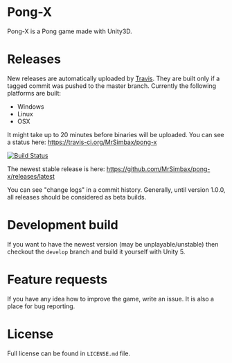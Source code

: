 # Pong-X #

Pong-X is a Pong game made with Unity3D.

# Releases #

New releases are automatically uploaded by [Travis](http://travis-ci.com). They are built only if a tagged commit was pushed to the master branch. Currently the following platforms are built:

- Windows
- Linux
- OSX

It might take up to 20 minutes before binaries will be uploaded. You can see a status here: https://travis-ci.org/MrSimbax/pong-x

[![Build Status](https://travis-ci.org/MrSimbax/pong-x.svg?branch=master)](https://travis-ci.org/MrSimbax/pong-x)

The newest stable release is here: https://github.com/MrSimbax/pong-x/releases/latest

You can see "change logs" in a commit history. Generally, until version 1.0.0, all releases should be considered as beta builds.

# Development build #

If you want to have the newest version (may be unplayable/unstable) then checkout the `develop` branch and build it yourself with Unity 5.

# Feature requests #

If you have any idea how to improve the game, write an issue. It is also a place for bug reporting.

# License #

Full license can be found in `LICENSE.md` file.
